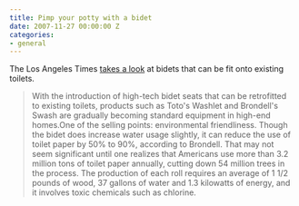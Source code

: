 ```yaml
---
title: Pimp your potty with a bidet
date: 2007-11-27 00:00:00 Z
categories:
- general
---
```


The Los Angeles Times [takes a look](http://www.latimes.com/features/home/la-hm-bidet15nov15,1,223141.story) at bidets that can be fit onto existing toilets.

> With the introduction of high-tech bidet seats that can be retrofitted to existing toilets, products such as Toto's Washlet and Brondell's Swash are gradually becoming standard equipment in high-end homes.One of the selling points: environmental friendliness. Though the bidet does increase water usage slightly, it can reduce the use of toilet paper by 50% to 90%, according to Brondell. That may not seem significant until one realizes that Americans use more than 3.2 million tons of toilet paper annually, cutting down 54 million trees in the process. The production of each roll requires an average of 1 1/2 pounds of wood, 37 gallons of water and 1.3 kilowatts of energy, and it involves toxic chemicals such as chlorine.
